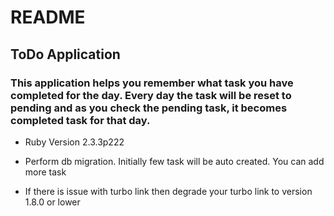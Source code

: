 # README

## ToDo Application

### This application helps you remember what task you have completed for the day. Every day the task will be reset to pending and as you check the pending task, it becomes completed task for that day.

* Ruby Version 2.3.3p222

* Perform db migration. Initially few task will be auto created. You can add more task

* If there is issue with turbo link then degrade your turbo link to version 1.8.0 or lower
